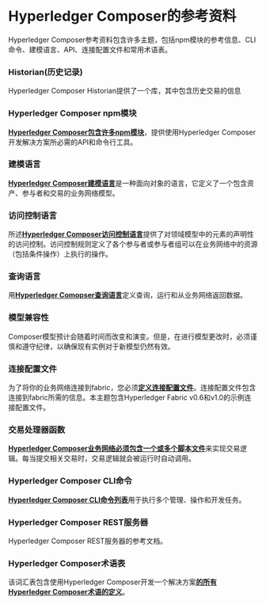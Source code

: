 # Hyperledger Composer的参考资料

Hyperledger Composer参考资料包含许多主题，包括npm模块的参考信息、CLI命令、建模语言、API、连接配置文件和常用术语表。

### Historian(历史记录)

Hyperledger Composer Historian提供了一个库，其中包含历史交易的信息

### Hyperledger Composer npm模块

[**Hyperledger Composer包含许多npm模块**](https://hyperledger.github.io/composer/reference/MeetTheModules.html)，提供使用Hyperledger Composer开发解决方案所必需的API和命令行工具。

### 建模语言

[**Hyperledger Composer建模语言**](reference_cto_language.md)是一种面向对象的语言，它定义了一个包含资产、参与者和交易的业务网络模型。

### 访问控制语言

所述[**Hyperledger Composer访问控制语言**](reference_acl_language.md)提供了对领域模型中的元素的声明性的访问控制。访问控制规则定义了各个参与者或参与者组可以在业务网络中的资源（包括条件操作）上执行的操作。

### 查询语言

用[**Hyperledger Comopser查询语言**](reference_query-language.md)定义查询，运行和从业务网络返回数据。

### 模型兼容性

Composer模型预计会随着时间而改变和演变。但是，在进行模型更改时，必须谨慎和遵守纪律，以确保现有实例对于新模型仍然有效。

### 连接配置文件

为了将你的业务网络连接到fabric，您必须[**定义连接配置文件**](reference_connectionprofile.html)。连接配置文件包含连接到fabric所需的信息。本主题包含Hyperledger Fabric v0.6和v1.0的示例连接配置文件。

### 交易处理器函数

[**Hyperledger Composer业务网络必须包含一个或多个脚本文件**](reference_js_scripts.md)来实现交易逻辑。每当提交相关交易时，交易逻辑就会被运行时自动调用。

### Hyperledger Composer CLI命令

[**Hyperledger Composer CLI命令列表**](reference_commands.md)用于执行多个管理、操作和开发任务。

### Hyperledger Composer REST服务器

Hyperledger Composer REST服务器的参考文档。

### Hyperledger Composer术语表

该词汇表包含使用Hyperledger Composer开发一个解决方案[**的所有Hyperledger Composer术语的定义**](reference_glossary.md)。
